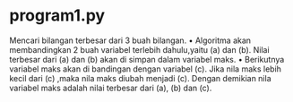 # program1.py
Mencari bilangan terbesar dari 3 buah bilangan.
•	Algoritma akan membandingkan 2 buah variabel terlebih dahulu,yaitu (a) dan (b). Nilai terbesar dari (a) dan (b) akan di simpan dalam variabel maks.
•	Berikutnya variabel maks akan di bandingan dengan variabel (c). Jika nila maks lebih kecil dari (c) ,maka nila maks diubah menjadi (c). Dengan demikian nila variabel maks adalah nilai terbesar dari (a), (b) dan (c).
